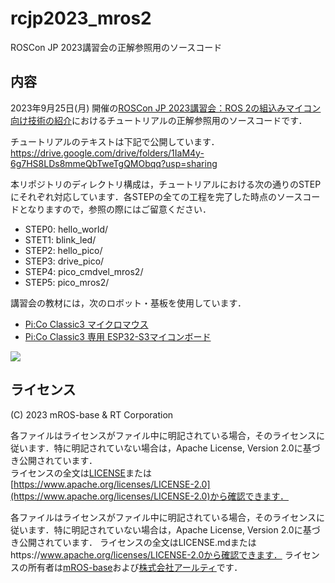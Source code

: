 # rcjp2023_mros2

ROSCon JP 2023講習会の正解参照用のソースコード

## 内容

2023年9月25日(月) 開催の[ROSCon JP 2023講習会：ROS 2の組込みマイコン向け技術の紹介](https://roscon.jp/2023/#workshop)におけるチュートリアルの正解参照用のソースコードです．

チュートリアルのテキストは下記で公開しています．  
https://drive.google.com/drive/folders/1IaM4y-6g7HS8LDs8mmeQbTweTgQMObqq?usp=sharing

本リポジトリのディレクトリ構成は，チュートリアルにおける次の通りのSTEPにそれぞれ対応しています．各STEPの全ての工程を完了した時点のソースコードとなりますので，参照の際にはご留意ください．

- STEP0: hello_world/
- STET1: blink_led/
- STEP2: hello_pico/
- STEP3: drive_pico/
- STEP4: pico_cmdvel_mros2/
- STEP5: pico_mros2/

講習会の教材には，次のロボット・基板を使用しています．

- [Pi:Co Classic3 マイクロマウス](https://rt-net.jp/products/pico-classic3/)
- [Pi:Co Classic3 専用 ESP32-S3マイコンボード](https://www.rt-shop.jp/index.php?main_page=product_info&products_id=4132)

[![](https://roscon.jp/2023/img/logos/rt_rosconjp2023_pico.jpg)](https://rt-net.jp/products/pico-classic3/)

## ライセンス

(C) 2023 mROS-base & RT Corporation

各ファイルはライセンスがファイル中に明記されている場合，そのライセンスに従います．特に明記されていない場合は，Apache License, Version 2.0に基づき公開されています．  
ライセンスの全文は[LICENSE](./LICENSE)または[https://www.apache.org/licenses/LICENSE-2.0](https://www.apache.org/licenses/LICENSE-2.0)から確認できます．

各ファイルはライセンスがファイル中に明記されている場合，そのライセンスに従います．特に明記されていない場合は，Apache License, Version 2.0に基づき公開されています．
ライセンスの全文はLICENSE.mdまたはhttps://www.apache.org/licenses/LICENSE-2.0から確認できます．
ライセンスの所有者は[mROS-base](https://github.com/mROS-base)および[株式会社アールティ](https://rt-net.jp/)です．
